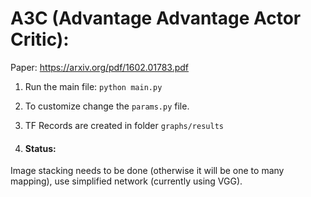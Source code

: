 # A3C (Advantage Advantage Actor Critic):
Paper: https://arxiv.org/pdf/1602.01783.pdf

1. Run the main file:    ``python main.py``

2. To customize change the ``params.py`` file.

3. TF Records are created in folder `graphs/results`

4. #### Status: 
Image stacking needs to be done (otherwise it will be one to many mapping), use simplified network (currently using VGG).
